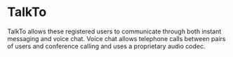 # TalkTo
TalkTo allows these registered users to communicate through both instant messaging and voice chat. Voice chat allows telephone calls between pairs of users and conference calling and uses a proprietary audio codec.
